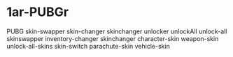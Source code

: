 # 1ar-PUBGr
PUBG skin-swapper skin-changer skinchanger unlocker unlockAll unlock-all skinswapper inventory-changer skinchanger character-skin weapon-skin unlock-all-skins skin-switch parachute-skin vehicle-skin
